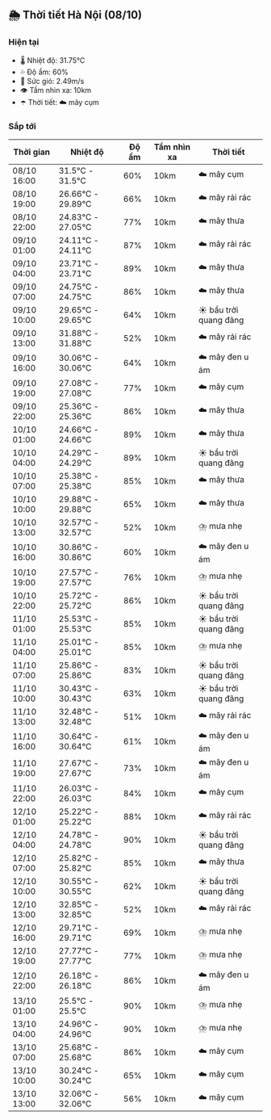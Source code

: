 ## 🌦️ Thời tiết Hà Nội (08/10)

### Hiện tại

- 🌡️ Nhiệt độ: 31.75℃
- 💦 Độ ẩm: 60%
- 💨 Sức gió: 2.49m/s
- 👁️ Tầm nhìn xa: 10km
- ☂️ Thời tiết: ☁️ mây cụm

### Sắp tới

| Thời gian | Nhiệt độ | Độ ẩm | Tầm nhìn xa | Thời tiết |
| --- | --- | --- | --- | --- |
| 08/10 16:00 | 31.5℃ - 31.5℃ | 60% | 10km | ☁️ mây cụm |
| 08/10 19:00 | 26.66℃ - 29.89℃ | 66% | 10km | ☁️ mây rải rác |
| 08/10 22:00 | 24.83℃ - 27.05℃ | 77% | 10km | ☁️ mây thưa |
| 09/10 01:00 | 24.11℃ - 24.11℃ | 87% | 10km | ☁️ mây rải rác |
| 09/10 04:00 | 23.71℃ - 23.71℃ | 89% | 10km | ☁️ mây thưa |
| 09/10 07:00 | 24.75℃ - 24.75℃ | 86% | 10km | ☁️ mây thưa |
| 09/10 10:00 | 29.65℃ - 29.65℃ | 64% | 10km | ☀️ bầu trời quang đãng |
| 09/10 13:00 | 31.88℃ - 31.88℃ | 52% | 10km | ☁️ mây rải rác |
| 09/10 16:00 | 30.06℃ - 30.06℃ | 64% | 10km | ☁️ mây đen u ám |
| 09/10 19:00 | 27.08℃ - 27.08℃ | 77% | 10km | ☁️ mây cụm |
| 09/10 22:00 | 25.36℃ - 25.36℃ | 86% | 10km | ☁️ mây thưa |
| 10/10 01:00 | 24.66℃ - 24.66℃ | 89% | 10km | ☁️ mây thưa |
| 10/10 04:00 | 24.29℃ - 24.29℃ | 89% | 10km | ☀️ bầu trời quang đãng |
| 10/10 07:00 | 25.38℃ - 25.38℃ | 85% | 10km | ☁️ mây thưa |
| 10/10 10:00 | 29.88℃ - 29.88℃ | 65% | 10km | ☁️ mây thưa |
| 10/10 13:00 | 32.57℃ - 32.57℃ | 52% | 10km | ⛈️ mưa nhẹ |
| 10/10 16:00 | 30.86℃ - 30.86℃ | 60% | 10km | ☁️ mây đen u ám |
| 10/10 19:00 | 27.57℃ - 27.57℃ | 76% | 10km | ⛈️ mưa nhẹ |
| 10/10 22:00 | 25.72℃ - 25.72℃ | 86% | 10km | ☀️ bầu trời quang đãng |
| 11/10 01:00 | 25.53℃ - 25.53℃ | 85% | 10km | ☀️ bầu trời quang đãng |
| 11/10 04:00 | 25.01℃ - 25.01℃ | 85% | 10km | ⛈️ mưa nhẹ |
| 11/10 07:00 | 25.86℃ - 25.86℃ | 83% | 10km | ☀️ bầu trời quang đãng |
| 11/10 10:00 | 30.43℃ - 30.43℃ | 63% | 10km | ☀️ bầu trời quang đãng |
| 11/10 13:00 | 32.48℃ - 32.48℃ | 51% | 10km | ☁️ mây rải rác |
| 11/10 16:00 | 30.64℃ - 30.64℃ | 61% | 10km | ☁️ mây đen u ám |
| 11/10 19:00 | 27.67℃ - 27.67℃ | 73% | 10km | ☁️ mây đen u ám |
| 11/10 22:00 | 26.03℃ - 26.03℃ | 84% | 10km | ☁️ mây cụm |
| 12/10 01:00 | 25.22℃ - 25.22℃ | 88% | 10km | ☁️ mây rải rác |
| 12/10 04:00 | 24.78℃ - 24.78℃ | 90% | 10km | ☀️ bầu trời quang đãng |
| 12/10 07:00 | 25.82℃ - 25.82℃ | 85% | 10km | ☁️ mây thưa |
| 12/10 10:00 | 30.55℃ - 30.55℃ | 62% | 10km | ☀️ bầu trời quang đãng |
| 12/10 13:00 | 32.85℃ - 32.85℃ | 52% | 10km | ☁️ mây rải rác |
| 12/10 16:00 | 29.71℃ - 29.71℃ | 69% | 10km | ⛈️ mưa nhẹ |
| 12/10 19:00 | 27.77℃ - 27.77℃ | 77% | 10km | ⛈️ mưa nhẹ |
| 12/10 22:00 | 26.18℃ - 26.18℃ | 86% | 10km | ☁️ mây đen u ám |
| 13/10 01:00 | 25.5℃ - 25.5℃ | 90% | 10km | ⛈️ mưa nhẹ |
| 13/10 04:00 | 24.96℃ - 24.96℃ | 90% | 10km | ⛈️ mưa nhẹ |
| 13/10 07:00 | 25.68℃ - 25.68℃ | 86% | 10km | ☁️ mây cụm |
| 13/10 10:00 | 30.24℃ - 30.24℃ | 65% | 10km | ☁️ mây cụm |
| 13/10 13:00 | 32.06℃ - 32.06℃ | 56% | 10km | ☁️ mây cụm |
